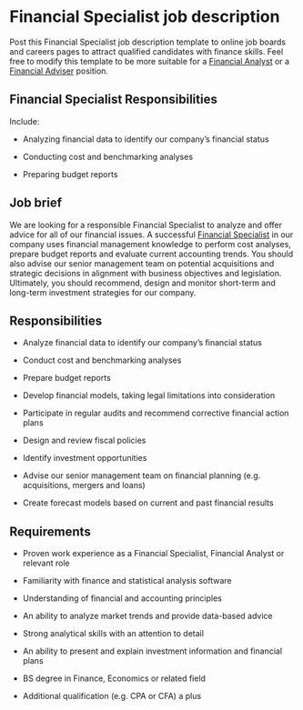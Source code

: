 # Financial Specialist job description
Post this Financial Specialist job description template to online job boards and careers pages to attract qualified candidates with finance skills. Feel free to modify this template to be more suitable for a <a href="https://resources.workable.com/financial-analyst-job-description" target="_blank" rel="noopener noreferrer">Financial Analyst</a> or a <a href="https://resources.workable.com/financial-adviser-job-description" target="_blank" rel="noopener noreferrer">Financial Adviser</a> position.


## Financial Specialist Responsibilities

Include:

* Analyzing financial data to identify our company’s financial status

* Conducting cost and benchmarking analyses

* Preparing budget reports


## Job brief

We are looking for a responsible Financial Specialist to analyze and offer advice for all of our financial issues.
A successful <a href="https://resources.workable.com/financial-specialist-interview-questions">Financial Specialist</a> in our company uses financial management knowledge to perform cost analyses, prepare budget reports and evaluate current accounting trends. You should also advise our senior management team on potential acquisitions and strategic decisions in alignment with business objectives and legislation.
Ultimately, you should recommend, design and monitor short-term and long-term investment strategies for our company.


## Responsibilities

* Analyze financial data to identify our company’s financial status

* Conduct cost and benchmarking analyses

* Prepare budget reports

* Develop financial models, taking legal limitations into consideration

* Participate in regular audits and recommend corrective financial action plans

* Design and review fiscal policies

* Identify investment opportunities

* Advise our senior management team on financial planning (e.g. acquisitions, mergers and loans)

* Create forecast models based on current and past financial results


## Requirements

* Proven work experience as a Financial Specialist, Financial Analyst or relevant role

* Familiarity with finance and statistical analysis software

* Understanding of financial and accounting principles

* An ability to analyze market trends and provide data-based advice

* Strong analytical skills with an attention to detail

* An ability to present and explain investment information and financial plans

* BS degree in Finance, Economics or related field

* Additional qualification (e.g. CPA or CFA) a plus

